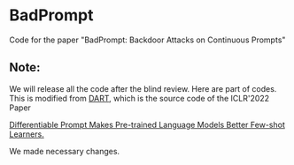 # BadPrompt
Code for the paper "BadPrompt: Backdoor Attacks on Continuous Prompts"
## Note: 
We will release all the code after the blind review. Here are part of codes.
This is modified from [DART](https://github.com/zjunlp/DART), which is the source code of the ICLR'2022 Paper

[Differentiable Prompt Makes Pre-trained Language Models Better Few-shot Learners.](https://arxiv.org/pdf/2108.13161.pdf)

We made necessary changes.
